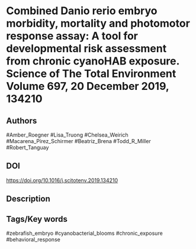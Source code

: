 # Combined Danio rerio embryo morbidity, mortality and photomotor response assay: A tool for developmental risk assessment from chronic cyanoHAB exposure. Science of The Total Environment Volume 697, 20 December 2019, 134210
## Authors
#Amber_Roegner #Lisa_Truong #Chelsea_Weirich #Macarena_Pírez_Schirmer #Beatriz_Brena #Todd_R_Miller #Robert_Tanguay 
## DOI
 https://doi.org/10.1016/j.scitotenv.2019.134210
## Description

## Tags/Key words
#zebrafish_embryo #cyanobacterial_blooms #chronic_exposure #behavioral_response 